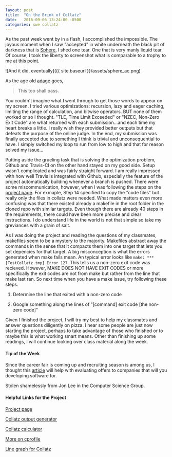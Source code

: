 ```yaml
---
layout: post
title:  "On the Brink of Collatz"
date:   2016-09-06 13:24:00 -0500
categories: swe collatz
---
```


As the past week went by in a flash, I accomplished the impossible. The joyous moment when I saw "accepted" in white underneath the black pit of darkness that is [Sphere][sphere-problem], I shed one tear. One that is very manly liquid tear. Of course, I took the liberty to screenshot what is comparable to a trophy to me at this point. 

![And it did, eventually]({{ site.baseurl }}/assets/sphere_ac.png)

As the age old [adage][adage-home] goes, 

>This too shall pass.

You couldn't imagine what I went through to get those words to appear on my screen. I tried various optimizations: recursion, lazy and eager caching, limiting the range of calculation, and bitwise operators. BUT none of them worked or so I thought. "TLE, Time Limit Exceeded" or "NZEC, Non-Zero Exit Code" are what returned with each submission...and each time my heart breaks a little. I really wish they provided better outputs but that defeats the purpose of the online judge. In the end, my submission was finally accepted due to something I think is trivial and unconsequential to have. I simply switched my loop to run from low to high and that for reason solved my issue... 

Putting aside the grueling task that is solving the optimization problem, Github and Travis-CI on the other hand stayed on my good side. Setup wasn't complicated and was fairly straight forward. I am really impressed with how well Travis is integrated with Github, especially the feature of the project automatically building whenever a branch is pushed. There were some miscommunication, however, when I was following the steps on the [project page][assignment-link]. For exmaple, Step 14 specified to copy the "code files" but really only the files in collatz were needed. What made matters even more confusing was that there existed already a makefile in the root folder in the cloned repo with similar targets. Even though there are already 40 steps in the requirements, there could have been more precise and clear instructions. I do understand life in the world is not that simple so take my greviances with a grain of salt. 

As I was doing the project and reading the questions of my classmates, makefiles seem to be a mystery to the majority. Makefiles abstract away the commands in the sense that it compacts them into one target that lets you set depencies for that target. A big misconception is what the errors generated when make fails mean. An typical error looks like `make: *** [TestCollatz.tmp] Error 127`. This tells us a non-zero exit code was recieved. However, MAKE DOES NOT HAVE EXIT CODES or more specifically the exit codes are not from make but rather from the line that make last ran. So next time when you have a make issue, try following these steps.

1) Determine the line that exited with a non-zero code

2) Google something along the lines of "[command] exit code [the non-zero code]"

Given I finished the project, I will try my best to help my classmates and answer questions diligently on pizza. I hear some people are just now starting the project, perhaps to take advantage of those who finished or to maybe this is what working smart means. Other than finishing up some readings, I will continue looking over class material along the week.

#### Tip of the Week
Since the career fair is coming up and recruiting season is among us, I thought this [article][tip-link] will help with evaluating offers to companies that will you developing software for. 

Stolen shamelessly from Jon Lee in the Computer Science Group.

#### Helpful Links for the Project
[Project page][assignment-link]

[Collatz output generator][output-generator]

[Collatz calculator][collatz-solver]

[More on cprofile][cprofile-help]

[Line graph for Collatz][collatz-graph]

[tip-link]: https://blogs.janestreet.com/unraveling/
[output-generator]: http://www.uvatoolkit.com/problemssolve.php
[collatz-solver]: http://www.nitrxgen.net/collatz/10/
[cprofile-help]: https://ymichael.com/2014/03/08/profiling-python-with-cprofile.html
[collatz-graph]: https://skanderkort.com/collatz_conjecture_calculator
[sphere-problem]: http://www.spoj.com/problems/PROBTNPO/
[adage-home]: https://en.wikipedia.org/wiki/Adage
[assignment-link]: http://www.cs.utexas.edu/~fares/cs373f16/CS%20373_files/projects/Collatz.html
